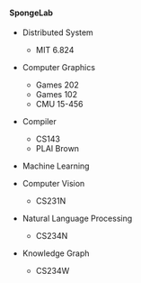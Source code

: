 #### SpongeLab
* Distributed System
   * MIT 6.824
* Computer Graphics
   * Games 202
   * Games 102
   * CMU 15-456

* Compiler
   * CS143
   * PLAI Brown

* Machine Learning

* Computer Vision
    * CS231N

* Natural Language Processing
    * CS234N

* Knowledge Graph
     * CS234W
